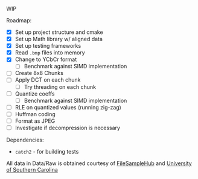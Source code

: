 WIP

Roadmap:
- [x] Set up project structure and cmake
- [x] Set up Math library w/ aligned data
- [x] Set up testing frameworks
- [x] Read `.bmp` files into memory
- [x] Change to YCbCr format
  - [ ] Benchmark against SIMD implementation
- [ ] Create 8x8 Chunks
- [ ] Apply DCT on each chunk
  - [ ] Try threading on each chunk
- [ ] Quantize coeffs
  - [ ] Benchmark against SIMD implementation
- [ ] RLE on quantized values (running zig-zag)
- [ ] Huffman coding
- [ ] Format as JPEG
- [ ] Investigate if decompression is necessary

Dependencies:
- `catch2` - for building tests

All data in Data/Raw is obtained courtesy of [FileSampleHub](https://filesampleshub.com/format/image/bmp) and [University of Southern Carolina](https://people.math.sc.edu/Burkardt/data/bmp/bmp.html)
